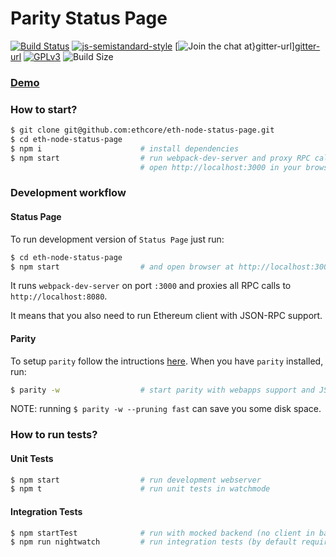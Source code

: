 # Parity Status Page

[![Build Status][travis-image]][travis-url]
[![js-semistandard-style][semistandard-image]][semistandard-url]
[![Join the chat at}[gitter-url]][gitter-image]][gitter-url]
[![GPLv3][license-image]][license-url]
![Build Size][build-size-image]


[travis-image]: https://travis-ci.org/ethcore/eth-node-status-page.svg?branch=master "Build Status"
[travis-url]: https://travis-ci.org/ethcore/eth-node-status-page
[semistandard-url]: (https://github.com/Flet/semistandard)
[semistandard-image]: https://img.shields.io/badge/code%20style-semistandard-brightgreen.svg?style=flat-square
[coveralls-image]: https://coveralls.io/repos/github/ethcore/eth-node-status-page/badge.svg?branch=master
[coveralls-url]: https://coveralls.io/github/ethcore/eth-node-status-page?branch=master "Coverage Status"
[gitter-image]: https://badges.gitter.im/Join%20Chat.svg
[gitter-url]: https://gitter.im/ethcore/parity?utm_source=badge&utm_medium=badge&utm_campaign=pr-badge&utm_content=badge "https://gitter.im/ethcore/parity"
[license-image]: https://img.shields.io/badge/license-GPL%20v3-green.svg
[license-url]: http://www.gnu.org/licenses/gpl-3.0.en.html
[build-size-image]: http://ethcore.github.io/eth-node-status-page/build-size.svg "Build Size"
<!-- todo [adgo] - add build analysis page and link badge to it -->
<!-- [build-size-url]: https://travis-ci.org/ethcore/eth-node-status-page -->

### [Demo](http://ethcore.github.io/eth-node-status-page)

### How to start?
```bash
$ git clone git@github.com:ethcore/eth-node-status-page.git
$ cd eth-node-status-page
$ npm i                      # install dependencies
$ npm start                  # run webpack-dev-server and proxy RPC calls to http://localhost:8080
                             # open http://localhost:3000 in your browser
```

### Development workflow

#### Status Page
To run development version of `Status Page` just run:

```bash
$ cd eth-node-status-page
$ npm start                  # and open browser at http://localhost:3000
```

It runs `webpack-dev-server` on port `:3000` and proxies all RPC calls to `http://localhost:8080`.

It means that you also need to run Ethereum client with JSON-RPC support.

#### Parity
To setup `parity` follow the intructions [here](https://github.com/ethcore/parity).
When you have `parity` installed, run:

```bash
$ parity -w                  # start parity with webapps support and JSON-RPC server on :8080
```

NOTE: running `$ parity -w --pruning fast` can save you some disk space.

### How to run tests?
#### Unit Tests
```bash
$ npm start                  # run development webserver
$ npm t                      # run unit tests in watchmode
```

#### Integration Tests
```bash
$ npm startTest              # run with mocked backend (no client in background required)
$ npm run nightwatch         # run integration tests (by default requires Firefox browser)
```
